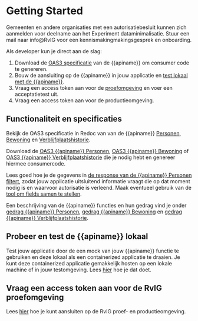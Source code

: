 # Getting Started

Gemeenten en andere organisaties met een autorisatiebesluit kunnen zich aanmelden voor deelname aan het Experiment dataminimalisatie. Stuur een mail naar info@RvIG voor een kennismakingmakingsgesprek en onboarding.

Als developer kun je direct aan de slag:
1. Download de [OAS3 specificatie]({{mainBranchUrl}}/specificatie/resolved/openapi.yaml) van de {{apiname}} om consumer code te genereren.
2. Bouw de aansluiting op de {{apiname}} in jouw applicatie en [test lokaal met de {{apiname}}](./how-tos/lokaal-testen). 
3. Vraag een access token aan voor de [proefomgeving](./how-tos/testen-op-de-proefomgeving) en voer een acceptatietest uit.
4. Vraag een access token aan voor de productieomgeving.

## Functionaliteit en specificaties

Bekijk de OAS3 specificatie in Redoc van van de {{apiname}} [Personen](./personen/specificatie), [Bewoning](./bewoning/specificatie) en [Verblijfplaatshistorie](./historie/specificatie).

Download de [OAS3 {{apiname}} Personen]({{PersonenSpecUrl}}), [OAS3 {{apiname}} Bewoning]({{BewoningSpecUrl}}) of [OAS3 {{apiname}} Verblijfplaatshistorie]({{VerblijfplaatshistorieSpecUrl}}) die je nodig hebt en genereer hiermee consumercode.

Lees goed hoe je de gegevens in [de response van de {{apiname}} Personen filtert](./how-tos/personen-response-filteren), zodat jouw applicatie uitsluitend informatie vraagt die op dat moment nodig is en waarvoor autorisatie is verleend. Maak eventueel gebruik van de [tool om fields samen te stellen](./how-tos/fields-samenstellen).

Een beschrijving van de {{apiname}} functies en hun gedrag vind je onder [gedrag {{apiname}} Personen](./personen/gedrag), [gedrag {{apiname}} Bewoning](./bewoning/gedrag) en [gedrag {{apiname}} Verblijfplaatshistorie](./verblijfplaatshistorie/gedrag).


## Probeer en test de {{apiname}} lokaal

Test jouw applicatie door de een mock van jouw {{apiname}} functie te gebruiken en deze lokaal als een containerized applicatie te draaien. Je kunt deze containerized applicatie gemakkelijk hosten op een lokale machine of in jouw testomgeving. Lees [hier](./how-tos/lokaal-testen) hoe je dat doet.

## Vraag een access token aan voor de RvIG proefomgeving

Lees [hier](./how-tos/aansluiten) hoe je kunt aansluiten op de RvIG proef- en productieomgeving.
